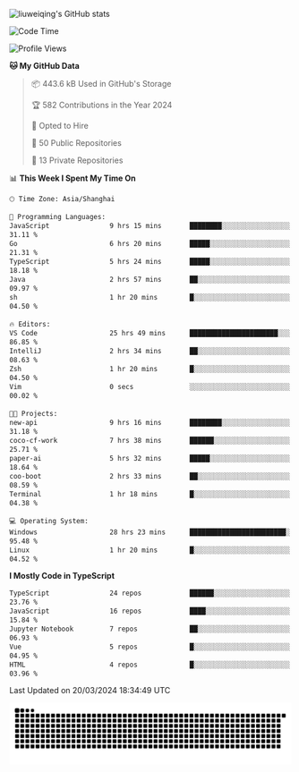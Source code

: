![liuweiqing's GitHub stats](https://github-readme-stats.vercel.app/api?username=14790897&show_icons=true&locale=cn&include_all_commits=true&count_private=true)

<!--START_SECTION:waka-->
![Code Time](http://img.shields.io/badge/Code%20Time-882%20hrs%2034%20mins-blue)

![Profile Views](http://img.shields.io/badge/Profile%20Views-4-blue)

**🐱 My GitHub Data** 

> 📦 443.6 kB Used in GitHub's Storage 
 > 
> 🏆 582 Contributions in the Year 2024
 > 
> 💼 Opted to Hire
 > 
> 📜 50 Public Repositories 
 > 
> 🔑 13 Private Repositories 
 > 
📊 **This Week I Spent My Time On** 

```text
🕑︎ Time Zone: Asia/Shanghai

💬 Programming Languages: 
JavaScript               9 hrs 15 mins       ████████░░░░░░░░░░░░░░░░░   31.11 % 
Go                       6 hrs 20 mins       █████░░░░░░░░░░░░░░░░░░░░   21.31 % 
TypeScript               5 hrs 24 mins       █████░░░░░░░░░░░░░░░░░░░░   18.18 % 
Java                     2 hrs 57 mins       ██░░░░░░░░░░░░░░░░░░░░░░░   09.97 % 
sh                       1 hr 20 mins        █░░░░░░░░░░░░░░░░░░░░░░░░   04.50 % 

🔥 Editors: 
VS Code                  25 hrs 49 mins      ██████████████████████░░░   86.85 % 
IntelliJ                 2 hrs 34 mins       ██░░░░░░░░░░░░░░░░░░░░░░░   08.63 % 
Zsh                      1 hr 20 mins        █░░░░░░░░░░░░░░░░░░░░░░░░   04.50 % 
Vim                      0 secs              ░░░░░░░░░░░░░░░░░░░░░░░░░   00.02 % 

🐱‍💻 Projects: 
new-api                  9 hrs 16 mins       ████████░░░░░░░░░░░░░░░░░   31.18 % 
coco-cf-work             7 hrs 38 mins       ██████░░░░░░░░░░░░░░░░░░░   25.71 % 
paper-ai                 5 hrs 32 mins       █████░░░░░░░░░░░░░░░░░░░░   18.64 % 
coo-boot                 2 hrs 33 mins       ██░░░░░░░░░░░░░░░░░░░░░░░   08.59 % 
Terminal                 1 hr 18 mins        █░░░░░░░░░░░░░░░░░░░░░░░░   04.38 % 

💻 Operating System: 
Windows                  28 hrs 23 mins      ████████████████████████░   95.48 % 
Linux                    1 hr 20 mins        █░░░░░░░░░░░░░░░░░░░░░░░░   04.52 % 
```

**I Mostly Code in TypeScript** 

```text
TypeScript               24 repos            ██████░░░░░░░░░░░░░░░░░░░   23.76 % 
JavaScript               16 repos            ████░░░░░░░░░░░░░░░░░░░░░   15.84 % 
Jupyter Notebook         7 repos             ██░░░░░░░░░░░░░░░░░░░░░░░   06.93 % 
Vue                      5 repos             █░░░░░░░░░░░░░░░░░░░░░░░░   04.95 % 
HTML                     4 repos             █░░░░░░░░░░░░░░░░░░░░░░░░   03.96 % 
```




 Last Updated on 20/03/2024 18:34:49 UTC
<!--END_SECTION:waka-->

<picture>
  <source media="(prefers-color-scheme: dark)" srcset="https://raw.githubusercontent.com/14790897/14790897/output/github-contribution-grid-snake-dark.svg" />
  <source media="(prefers-color-scheme: light)" srcset="https://raw.githubusercontent.com/14790897/14790897/output/github-contribution-grid-snake.svg" />
  <img alt="github-snake" src="https://raw.githubusercontent.com/14790897/14790897/output/github-contribution-grid-snake.svg" />
</picture>

